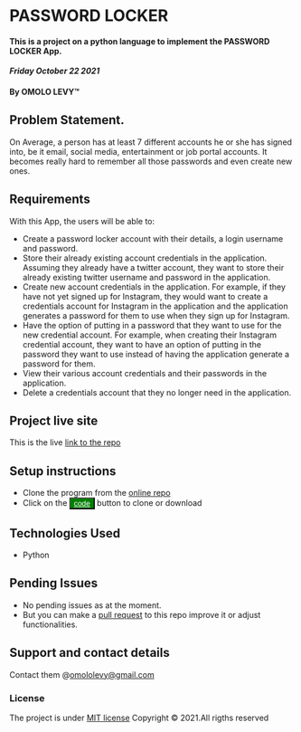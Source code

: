 # PASSWORD LOCKER
#### This is a project on a python language to implement the PASSWORD LOCKER App.

 
 ***Friday October 22 2021*** 
#### By **OMOLO LEVY**&trade;


## Problem Statement.
On Average, a person has at least 7 different accounts he or she has signed into, be it email, social media, entertainment or job portal accounts. It becomes really hard to remember all those passwords and even create new ones.
</br>


## Requirements
With this App, the users will be able to:
* Create a password locker account with their details, a login username and password.
* Store their already existing account credentials in the application. Assuming they already have a twitter account, they want to store their already existing twitter username and password in the application.
* Create new account credentials in the application. For example, if they have not yet signed up for Instagram, they would want to create a credentials account for Instagram in the application and the application generates a password for them to use when they sign up for Instagram.
* Have the option of putting in a password that they want to use for the new credential account. For example, when creating their Instagram credential account, they want to have an option of putting in the password they want to use instead of having the application generate a password for them.
* View their various account credentials and their passwords in the application.
* Delete a credentials account that they no longer need in the application.


## Project live site
  This is the live [link to the repo ](https://github.com/omololevy/Password-Locker)



## Setup instructions
* Clone the program from the [online repo](https://github.com/omololevy/Password-Locker)
* Click on the <button style="background-color:green;"><a href= "https://github.com/omololevy/Password-Locker" style= "color:white">code</a> </button> button to clone or download



## Technologies Used
* Python

## Pending Issues
* No pending issues as at the moment.
* But you can make a [pull request](https://github.com/omololevy/Password-Locker/pulls) to this repo improve it or adjust functionalities.

## Support and contact details
Contact them @omololevy@gmail.com
### License
The project is under [MIT license](https://github.com/omololevy/Password-Locker/blob/master/LICENSE) 
Copyright &copy; 2021.All rigths reserved
  
